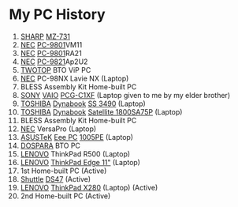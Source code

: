 # My PC History

1. [SHARP](http://sharp-world.com/) [MZ-731](http://ja.wikipedia.org/wiki/MZ-700)
2. [NEC](http://www.nec.com/) [PC-9801](http://ja.wikipedia.org/wiki/PC-9800%E3%82%B7%E3%83%AA%E3%83%BC%E3%82%BA)VM11
3. [NEC](http://www.nec.com/) [PC-9801](http://ja.wikipedia.org/wiki/PC-9800%E3%82%B7%E3%83%AA%E3%83%BC%E3%82%BA)RA21
4. [NEC](http://www.nec.com/) [PC-9821](http://ja.wikipedia.org/wiki/PC-9821%E3%82%B7%E3%83%AA%E3%83%BC%E3%82%BA)Ap2U2
5. [TWOTOP](http://www.twotop.co.jp/) BTO ViP PC
6. [NEC](http://www.nec.com/) PC-98NX Lavie NX (Laptop)
7. BLESS Assembly Kit Home-built PC
8. [SONY](http://www.sony.com/) [VAIO](http://store.sony.com/) [PCG-C1XF](http://www.sony.jp/ProductsPark/Consumer/PCOM/PCG-C1XF/) (Laptop given to me by my elder brother)
9. [TOSHIBA](http://www.toshiba.co.jp/worldwide/) [Dynabook](http://dynabook.com/pc/index_j.htm) [SS 3490](http://dynabook.com/pc/catalog/search/user/cgi-bin/disp.cgi?pid=PA-DS70P1N2T&dir=DS349) (Laptop)
10. [TOSHIBA](http://www.toshiba.co.jp/worldwide/) [Dynabook](http://dynabook.com/pc/index_j.htm) [Satellite 1800SA75P](http://dynabook.com/pc/catalog/satellit/01072518/index_j.htm) (Laptop)
11. BLESS Assembly Kit Home-built PC
12. [NEC](http://www.nec.com/) VersaPro (Laptop)
13. [ASUSTeK](http://www.asus.com/) [Eee PC](http://www.asus.co.jp/Eee/) [1005PE](http://www.asus.co.jp/Eee/Eee_PC/Eee_PC_1005PE_Seashell/) (Laptop)
14. [DOSPARA](https://www.dospara.co.jp/) BTO PC
15. [LENOVO](http://www.lenovo.com/) ThinkPad R500 (Laptop)
16. [LENOVO](http://www.lenovo.com/) [ThinkPad Edge 11"](http://shopap.lenovo.com/jp/landing/info/10/edge11/) (Laptop)
17. 1st Home-built PC (Active)
18. [Shuttle](https://shuttle-japan.jp/) [DS47](http://global.shuttle.com/products/productsSpec?productId=1718) (Active)
19. [LENOVO](http://www.lenovo.com/) [ThinkPad X280](https://www.lenovo.com/jp/ja/notebooks/thinkpad/x-series/ThinkPad-X280/p/22TP2TX2800) (Laptop) (Active)
20. 2nd Home-built PC (Active)
